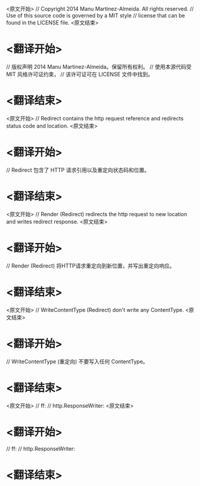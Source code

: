 
<原文开始>
// Copyright 2014 Manu Martinez-Almeida. All rights reserved.
// Use of this source code is governed by a MIT style
// license that can be found in the LICENSE file.
<原文结束>

# <翻译开始>
// 版权声明 2014 Manu Martinez-Almeida。保留所有权利。
// 使用本源代码受 MIT 风格许可证约束，
// 该许可证可在 LICENSE 文件中找到。
# <翻译结束>


<原文开始>
// Redirect contains the http request reference and redirects status code and location.
<原文结束>

# <翻译开始>
// Redirect 包含了 HTTP 请求引用以及重定向状态码和位置。
# <翻译结束>


<原文开始>
// Render (Redirect) redirects the http request to new location and writes redirect response.
<原文结束>

# <翻译开始>
// Render (Redirect) 将HTTP请求重定向到新位置，并写出重定向响应。
# <翻译结束>


<原文开始>
// WriteContentType (Redirect) don't write any ContentType.
<原文结束>

# <翻译开始>
// WriteContentType (重定向) 不要写入任何 ContentType。
# <翻译结束>


<原文开始>
// ff:
// http.ResponseWriter:
<原文结束>

# <翻译开始>
// ff:
// http.ResponseWriter:
# <翻译结束>

